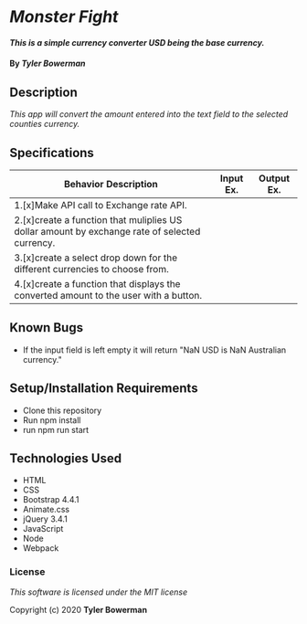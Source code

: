 # _Monster Fight_

#### _This is a simple currency converter USD being the base currency._

#### By _**Tyler Bowerman**_

## Description

_This app will convert the amount entered into the text field to the selected counties currency._
 

## Specifications

|   Behavior Description   |  Input Ex.   |        Output Ex.        |
|------------------------------|--------------|--------------------------|
| 1.[x]Make API call to Exchange rate API.
| 2.[x]create a function that muliplies US dollar amount by exchange rate of selected currency.
| 3.[x]create a select drop down for the different currencies to choose from.
| 4.[x]create a function that displays the converted amount to the user with a button.

## Known Bugs
* If the input field is left empty it will return "NaN USD is NaN Australian currency." 


## Setup/Installation Requirements

* Clone this repository
* Run npm install
* run npm run start

## Technologies Used

* HTML
* CSS
* Bootstrap 4.4.1
* Animate.css
* jQuery 3.4.1
* JavaScript
* Node
* Webpack


### License

*This software is licensed under the MIT license*

Copyright (c) 2020 **Tyler Bowerman**